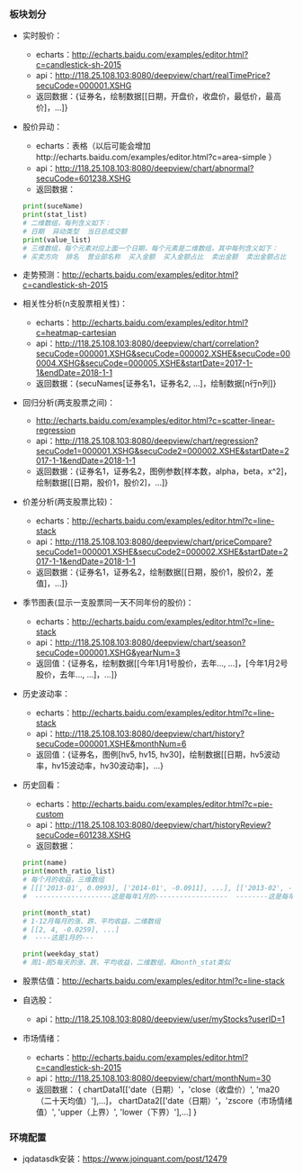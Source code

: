 ### 板块划分

* 实时股价：
    * echarts：http://echarts.baidu.com/examples/editor.html?c=candlestick-sh-2015  
    * api：http://118.25.108.103:8080/deepview/chart/realTimePrice?secuCode=000001.XSHG
    * 返回数据：{证券名，绘制数据[[日期，开盘价，收盘价，最低价，最高价]，...]}
    
* 股价异动：
    * echarts：表格（以后可能会增加http://echarts.baidu.com/examples/editor.html?c=area-simple ）
    * api：http://118.25.108.103:8080/deepview/chart/abnormal?secuCode=601238.XSHG
    * 返回数据：
    ```python 
    print(suceName) 
    print(stat_list)
    # 二维数组，每列含义如下：
    # 日期  异动类型  当日总成交额
    print(value_list)
    # 三维数组，每个元素对应上面一个日期，每个元素是二维数组，其中每列含义如下：
    # 买卖方向  排名  营业部名称  买入金额  买入金额占比  卖出金额  卖出金额占比  买卖净额
    ```

* 走势预测：http://echarts.baidu.com/examples/editor.html?c=candlestick-sh-2015

* 相关性分析(n支股票相关性)：
    * echarts：http://echarts.baidu.com/examples/editor.html?c=heatmap-cartesian
    * api：http://118.25.108.103:8080/deepview/chart/correlation?secuCode=000001.XSHG&secuCode=000002.XSHE&secuCode=000004.XSHG&secuCode=000005.XSHE&startDate=2017-1-1&endDate=2018-1-1
    * 返回数据：{secuNames[证券名1，证券名2, ...]，绘制数据[n行n列]}

* 回归分析(两支股票之间)：
    * http://echarts.baidu.com/examples/editor.html?c=scatter-linear-regression
    * api：http://118.25.108.103:8080/deepview/chart/regression?secuCode1=000001.XSHG&secuCode2=000002.XSHE&startDate=2017-1-1&endDate=2018-1-1
    * 返回数据：{证券名1，证券名2，图例参数[样本数，alpha，beta，x^2]，绘制数据[[日期，股价1，股价2]，...]}

* 价差分析(两支股票比较)：
    * echarts：http://echarts.baidu.com/examples/editor.html?c=line-stack
    * api：http://118.25.108.103:8080/deepview/chart/priceCompare?secuCode1=000001.XSHE&secuCode2=000002.XSHE&startDate=2017-1-1&endDate=2018-1-1
    * 返回数据：{证券名1，证券名2，绘制数据[[日期，股价1，股价2，差值]，...]}

* 季节图表(显示一支股票同一天不同年份的股价)：
    * echarts：http://echarts.baidu.com/examples/editor.html?c=line-stack
    * api：http://118.25.108.103:8080/deepview/chart/season?secuCode=000001.XSHG&yearNum=3
    * 返回值：{证券名，绘制数据[[今年1月1号股价，去年..., ...]，[今年1月2号股价，去年..., ...]，...]}

* 历史波动率：
    * echarts：http://echarts.baidu.com/examples/editor.html?c=line-stack
    * api：http://118.25.108.103:8080/deepview/chart/history?secuCode=000001.XSHE&monthNum=6
    * 返回值：{证券名，图例[hv5, hv15, hv30]，绘制数据[[日期，hv5波动率，hv15波动率，hv30波动率]，...}

* 历史回看：
    * echarts：http://echarts.baidu.com/examples/editor.html?c=pie-custom
    * api：http://118.25.108.103:8080/deepview/chart/historyReview?secuCode=601238.XSHG
    * 返回数据：  
    ```python
    print(name)
    print(month_ratio_list)
    # 每个月的收益，三维数组
    # [[['2013-01', 0.0993], ['2014-01', -0.0911], ...], [['2013-02', -0.0497], ...], ...]
    #  -------------------这是每年1月的------------------  --------这是每年2月的-------

    print(month_stat)
    # 1-12月每月的涨、跌、平均收益，二维数组
    # [[2, 4, -0.0259], ...]
    #  ----这是1月的---

    print(weekday_stat)
    # 周1-周5每天的涨、跌、平均收益，二维数组，和month_stat类似
    ```
* 股票估值：http://echarts.baidu.com/examples/editor.html?c=line-stack

* 自选股：
   * api：http://118.25.108.103:8080/deepview/user/myStocks?userID=1

* 市场情绪：
   * echarts：http://echarts.baidu.com/examples/editor.html?c=candlestick-sh-2015
   * api：http://118.25.108.103:8080/deepview/chart/monthNum=30
   * 返回数据：
   {
      chartData1[['date（日期）'，'close（收盘价）', 'ma20（二十天均值）'],...]，
      chartData2[['date（日期）'，'zscore（市场情绪值）', 'upper（上界）', 'lower（下界）'],...]
   }

### 环境配置
* jqdatasdk安装：https://www.joinquant.com/post/12479
